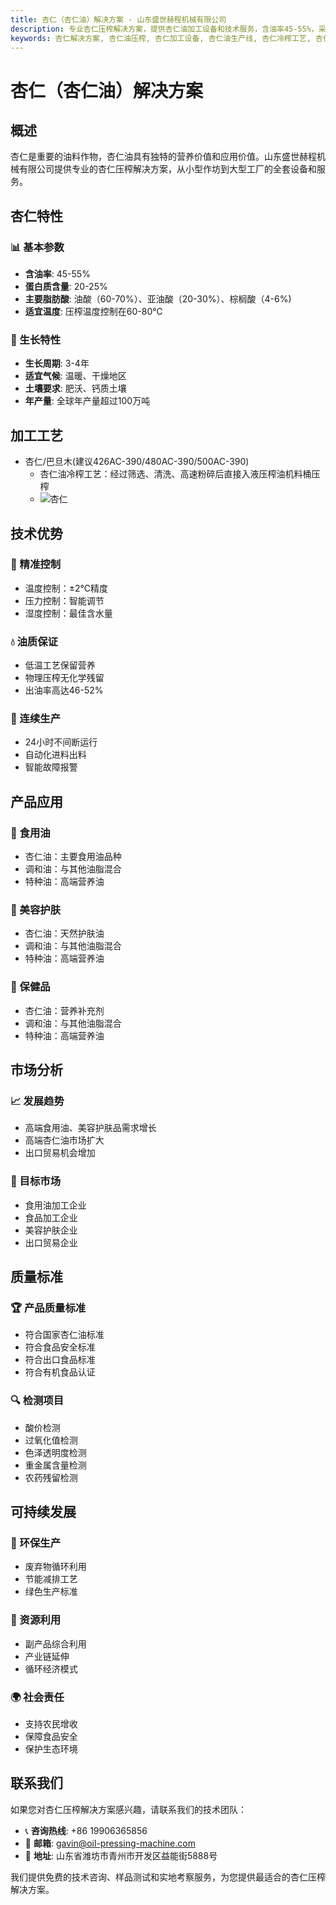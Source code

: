 ```yaml
---
title: 杏仁（杏仁油）解决方案 - 山东盛世赫程机械有限公司
description: 专业杏仁压榨解决方案，提供杏仁油加工设备和技术服务，含油率45-55%，采用冷榨工艺保留营养，满足高端食用油和美容护肤品需求。
keywords: 杏仁解决方案, 杏仁油压榨, 杏仁加工设备, 杏仁油生产线, 杏仁冷榨工艺, 杏仁压榨机, 杏仁油提取, 杏仁油料加工, 杏仁油压榨设备, 杏仁油生产设备, 美容护肤品
---
```


# 杏仁（杏仁油）解决方案

## 概述

杏仁是重要的油料作物，杏仁油具有独特的营养价值和应用价值。山东盛世赫程机械有限公司提供专业的杏仁压榨解决方案，从小型作坊到大型工厂的全套设备和服务。

## 杏仁特性

### 📊 基本参数
- **含油率**: 45-55%
- **蛋白质含量**: 20-25%
- **主要脂肪酸**: 油酸（60-70%）、亚油酸（20-30%）、棕榈酸（4-6%)
- **适宜温度**: 压榨温度控制在60-80℃

### 🌱 生长特性
- **生长周期**: 3-4年
- **适宜气候**: 温暖、干燥地区
- **土壤要求**: 肥沃、钙质土壤
- **年产量**: 全球年产量超过100万吨

## 加工工艺
+  杏仁/巴旦木(建议426AC-390/480AC-390/500AC-390)
     + 杏仁油冷榨工艺：经过筛选、清洗、高速粉碎后直接入液压榨油机料桶压榨
     + ![杏仁](/images/杏仁冷榨工艺概览_An%20Overview%20of%20the%20cold-pressing%20Process%20of%20%20Almond%20kernel.png)

## 技术优势

### 🎯 精准控制
- 温度控制：±2℃精度
- 压力控制：智能调节
- 湿度控制：最佳含水量

### 💧 油质保证
- 低温工艺保留营养
- 物理压榨无化学残留
- 出油率高达46-52%

### 🔄 连续生产
- 24小时不间断运行
- 自动化进料出料
- 智能故障报警

## 产品应用

### 🍳 食用油
- 杏仁油：主要食用油品种
- 调和油：与其他油脂混合
- 特种油：高端营养油

### 💄 美容护肤
- 杏仁油：天然护肤油
- 调和油：与其他油脂混合
- 特种油：高端营养油

### 💊 保健品
- 杏仁油：营养补充剂
- 调和油：与其他油脂混合
- 特种油：高端营养油

## 市场分析

### 📈 发展趋势
- 高端食用油、美容护肤品需求增长
- 高端杏仁油市场扩大
- 出口贸易机会增加

### 🎯 目标市场
- 食用油加工企业
- 食品加工企业
- 美容护肤企业
- 出口贸易企业



## 质量标准

### 🏆 产品质量标准
- 符合国家杏仁油标准
- 符合食品安全标准
- 符合出口食品标准
- 符合有机食品认证

### 🔍 检测项目
- 酸价检测
- 过氧化值检测
- 色泽透明度检测
- 重金属含量检测
- 农药残留检测

## 可持续发展

### 🌱 环保生产
- 废弃物循环利用
- 节能减排工艺
- 绿色生产标准

### 🔄 资源利用
- 副产品综合利用
- 产业链延伸
- 循环经济模式

### 🌍 社会责任
- 支持农民增收
- 保障食品安全
- 保护生态环境

## 联系我们

如果您对杏仁压榨解决方案感兴趣，请联系我们的技术团队：

- 📞 **咨询热线**: +86 19906365856
- 📧 **邮箱**: gavin@oil-pressing-machine.com
- 📍 **地址**: 山东省潍坊市青州市开发区益能街5888号

我们提供免费的技术咨询、样品测试和实地考察服务，为您提供最适合的杏仁压榨解决方案。
